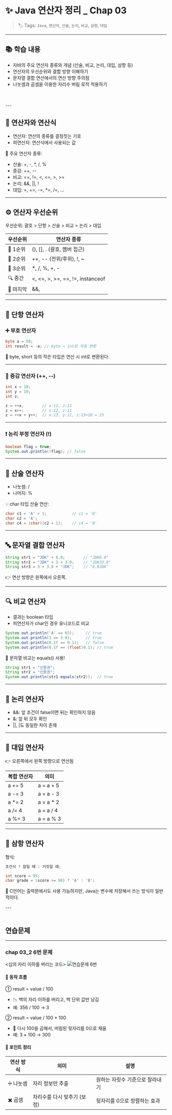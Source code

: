 # ✨ Java 연산자 정리 _ Chap 03

> 🏷 Tags: `Java`, `연산자`, `산술`, `논리`, `비교`, `삼항`, `대입`

---

## 📚 학습 내용

- 자바의 주요 연산자 종류와 개념 (산술, 비교, 논리, 대입, 삼항 등)
- 연산자의 우선순위와 결합 방향 이해하기
- 문자열 결합 연산에서의 연산 방향 주의점
- 나눗셈과 곱셈을 이용한 자리수 버림 로직 적용하기

<br><br>---


## 🧠 연산자와 연산식

- 연산자: 연산의 종류를 결정짓는 기호
- 피연산자: 연산식에서 사용되는 값

📌 주요 연산자 종류:
- 산술: +, -, *, /, %
- 증감: ++, --
- 비교: ==, !=, <, <=, >, >=
- 논리: &&, ||, !
- 대입: =, +=, -=, *=, /=, ...

---

## ⚙️ 연산자 우선순위

우선순위: 괄호 > 단항 > 산술 > 비교 > 논리 > 대입

| 우선순위 | 연산자 종류                     |
|----------|----------------------------------|
| 🥇 1순위 | (), [], . (괄호, 멤버 접근)       |
| 🥈 2순위 | ++, -- (전위/후위), !, ~          |
| 🥉 3순위 | *, /, %, +, -                    |
| 🔍 중간  | <, <=, >, >=, ==, !=, instanceof |
| 🎯 마지막 | &&, ||, =, +=, -=, ? :           |

---

## 🔹 단항 연산자

### ➕ 부호 연산자

```java
byte a = 50;
int result = -a; // byte → int로 자동 변환
```

📌 byte, short 등의 작은 타입은 연산 시 int로 변환된다.

---

### 🔁 증감 연산자 (++, --)

```java
int x = 10;
int y = 10;
int z;

z = ++x;        // x:11, z:11
z = x++;        // x:12, z:11
z = ++x + y++;  // x:13, y:11, z:13+10 = 23
```

---

### ❗ 논리 부정 연산자 (!)

```java
boolean flag = true;
System.out.println(!flag); // false
```

---

## 🔸 산술 연산자

- 나눗셈: /
- 나머지: %

💡 char 타입 산술 연산:
```java
char c1 = 'A' + 1;           // c1 = 'B'
char c2 = 'A';
char c4 = (char)(c2 + 1);    // c4 = 'B'
```

---

## 🔤 문자열 결합 연산자

```java
String str1 = "JDK" + 6.0;        // "JDK6.0"
String str2 = "JDK" + 3 + 3.0;    // "JDK33.0"
String str3 = 3 + 3.0 + "JDK";    // "6.0JDK"
```

👉 연산 방향은 왼쪽에서 오른쪽.

---

## 🔍 비교 연산자

- 결과는 boolean 타입
- 피연산자가 char인 경우 유니코드로 비교

```java
System.out.println('A' == 65);     // true
System.out.println(3 == 3.0);      // true
System.out.println(0.1f == 0.1);   // false
System.out.println(0.1f == (float)0.1); // true
```

📌 문자열 비교는 equals() 사용!
```java
String str1 = "신용권";
String str2 = "신용권";
System.out.println(str1.equals(str2));  // true
```

---

## 🔗 논리 연산자

- &&: 앞 조건이 false이면 뒤는 확인하지 않음
- &: 앞 뒤 모두 확인
- ||, |도 동일한 차이 존재

---

## 📝 대입 연산자

👉 오른쪽에서 왼쪽 방향으로 연산됨

| 복합 연산자 | 의미             |
|--------------|------------------|
| a += 5       | a = a + 5        |
| a -= 3       | a = a - 3        |
| a *= 2       | a = a * 2        |
| a /= 4       | a = a / 4        |
| a %= 3       | a = a % 3        |

---

## 🎯 삼항 연산자

형식:
```java
조건식 ? 참일 때 : 거짓일 때;
```

```java
int score = 95;
char grade = (score >= 90) ? 'A' : 'B';
```

📌 C언어는 출력문에서도 사용 가능하지만, Java는 변수에 저장해서 쓰는 방식이 일반적이다.

---<br><br>


## 연습문제 
---
### chap 03_2 6번 문제
<십의 자리 이하를 버리는 코드>
![연습문제 6번](https://github.com/user-attachments/assets/ae95c989-ce10-4d33-bd01-bfcf42f1003d)

#### 🧩 동작 흐름
① result = value / 100
- 📉 백의 자리 이하를 버리고, 백 단위 값만 남김
- 예: 356 / 100 → 3

② result = value / 100 * 100
- 📐 다시 100을 곱해서, 버림된 뒷자리를 0으로 채움
-  예: 3 × 100 → 300

  #### 🧠 포인트 정리
  | 연산 방식 | 의미                          | 설명                              |
|-----------|-------------------------------|-----------------------------------|
| ➗ 나눗셈  | 자리 정보만 추출              | 원하는 자릿수 기준으로 잘라내기    |
| ✖️ 곱셈   | 자리수를 다시 맞추기 (보정)    | 뒷자리를 0으로 정렬하는 효과       |


